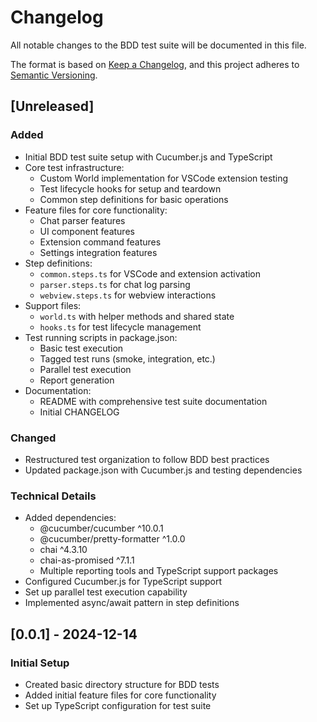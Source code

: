 # Changelog

All notable changes to the BDD test suite will be documented in this file.

The format is based on [Keep a Changelog](https://keepachangelog.com/en/1.0.0/),
and this project adheres to [Semantic Versioning](https://semver.org/spec/v2.0.0.html).

## [Unreleased]

### Added
- Initial BDD test suite setup with Cucumber.js and TypeScript
- Core test infrastructure:
  - Custom World implementation for VSCode extension testing
  - Test lifecycle hooks for setup and teardown
  - Common step definitions for basic operations
- Feature files for core functionality:
  - Chat parser features
  - UI component features
  - Extension command features
  - Settings integration features
- Step definitions:
  - `common.steps.ts` for VSCode and extension activation
  - `parser.steps.ts` for chat log parsing
  - `webview.steps.ts` for webview interactions
- Support files:
  - `world.ts` with helper methods and shared state
  - `hooks.ts` for test lifecycle management
- Test running scripts in package.json:
  - Basic test execution
  - Tagged test runs (smoke, integration, etc.)
  - Parallel test execution
  - Report generation
- Documentation:
  - README with comprehensive test suite documentation
  - Initial CHANGELOG

### Changed
- Restructured test organization to follow BDD best practices
- Updated package.json with Cucumber.js and testing dependencies

### Technical Details
- Added dependencies:
  - @cucumber/cucumber ^10.0.1
  - @cucumber/pretty-formatter ^1.0.0
  - chai ^4.3.10
  - chai-as-promised ^7.1.1
  - Multiple reporting tools and TypeScript support packages
- Configured Cucumber.js for TypeScript support
- Set up parallel test execution capability
- Implemented async/await pattern in step definitions

## [0.0.1] - 2024-12-14

### Initial Setup
- Created basic directory structure for BDD tests
- Added initial feature files for core functionality
- Set up TypeScript configuration for test suite
